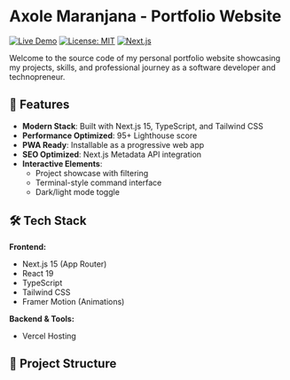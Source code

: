 # Axole Maranjana - Portfolio Website

[![Live Demo](https://img.shields.io/badge/Live-Demo-brightgreen?style=for-the-badge&logo=vercel)](https://axole.dotenv.co.za)
[![License: MIT](https://img.shields.io/badge/License-MIT-blue.svg?style=for-the-badge)](LICENSE)
[![Next.js](https://img.shields.io/badge/Next.js-15.3+-black?style=for-the-badge&logo=next.js)](https://nextjs.org)

Welcome to the source code of my personal portfolio website showcasing my projects, skills, and professional journey as a software developer and technopreneur.

## 🚀 Features

- **Modern Stack**: Built with Next.js 15, TypeScript, and Tailwind CSS
- **Performance Optimized**: 95+ Lighthouse score
- **PWA Ready**: Installable as a progressive web app
- **SEO Optimized**: Next.js Metadata API integration
- **Interactive Elements**:
  - Project showcase with filtering
  - Terminal-style command interface
  - Dark/light mode toggle

## 🛠️ Tech Stack

**Frontend:**
- Next.js 15 (App Router)
- React 19
- TypeScript
- Tailwind CSS
- Framer Motion (Animations)

**Backend & Tools:**
- Vercel Hosting


## 📂 Project Structure

